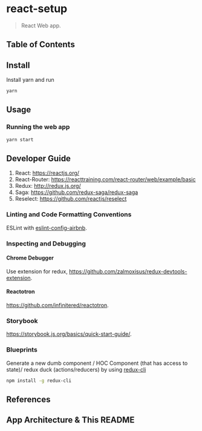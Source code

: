# react-setup
> React Web app.

## Table of Contents

## Install
Install yarn and run
``` bash
yarn
```

## Usage


### Running the web app
```bash
yarn start
```

## Developer Guide
1. React: https://reactjs.org/
2. React-Router: https://reacttraining.com/react-router/web/example/basic
3. Redux: http://redux.js.org/
4. Saga: https://github.com/redux-saga/redux-saga
5. Reselect: https://github.com/reactjs/reselect

### Linting and Code Formatting Conventions
ESLint with [eslint-config-airbnb](https://www.npmjs.com/package/eslint-config-airbnb).

### Inspecting and Debugging

#### Chrome Debugger
Use extension for redux, https://github.com/zalmoxisus/redux-devtools-extension.

#### Reactotron
https://github.com/infinitered/reactotron.

### Storybook
https://storybook.js.org/basics/quick-start-guide/.

### Blueprints

Generate a new dumb component / HOC Component (that has access to state)/ redux duck (actions/reducers) by using [redux-cli](https://github.com/SpencerCDixon/redux-cli)

```bash
npm install -g redux-cli
```

## References


## App Architecture & This README

